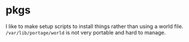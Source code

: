 # pkgs

I like to make setup scripts to install things rather than using a world file.  
`/var/lib/portage/world` is not very portable and hard to manage.
